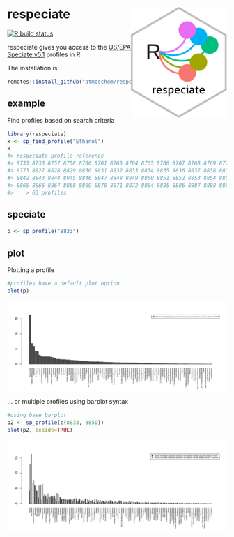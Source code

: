 
# respeciate <img src="man/figures/logo.png" align="right" alt="" width="220" />

[![R build
status](https://github.com/atmoschem/respeciate/workflows/R-CMD-check/badge.svg)](https://github.com/atmoschem/respeciate/actions)

respeciate gives you access to the [US/EPA Speciate
v5.1](https://www.epa.gov/air-emissions-modeling/speciate) profiles in R

The installation is:

``` r
remotes::install_github("atmoschem/respeciate")
```

## example

Find profiles based on search criteria

``` r
library(respeciate)
x <- sp_find_profile("Ethanol")
x
#> respeciate profile reference
#> 8733 8736 8757 8758 8760 8761 8763 8764 8765 8766 8767 8768 8769 8770 8771 8772 
#> 8773 8827 8828 8829 8830 8831 8832 8833 8834 8835 8836 8837 8838 8839 8840 8841 
#> 8842 8843 8844 8845 8846 8847 8848 8849 8850 8851 8852 8853 8854 8855 8863 8864 
#> 8865 8866 8867 8868 8869 8870 8871 8872 8884 8885 8886 8887 8888 8889 8934
#>    > 63 profiles
```

## speciate

``` r
p <- sp_profile("8833")
```

## plot

Plotting a profile

``` r
#profiles have a default plot option
plot(p)
```

<img src="man/figures/unnamed-chunk-5-1.png" style="display: block; margin: auto;" />

… or multiple profiles using barplot syntax

``` r
#using base barplot 
p2 <- sp_profile(c(8833, 8850))
plot(p2, beside=TRUE)
```

<img src="man/figures/unnamed-chunk-6-1.png" style="display: block; margin: auto;" />
